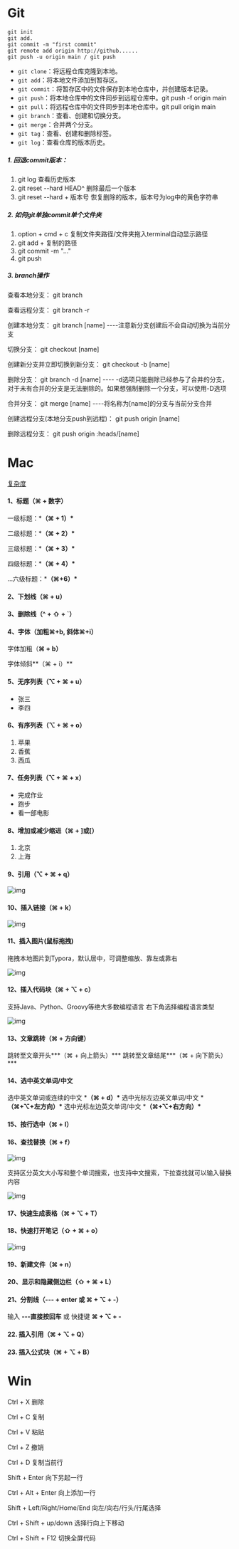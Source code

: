 # Git

```
git init 
git add.
git commit -m "first commit"
git remote add origin http://github......
git push -u origin main / git push
```

- `git clone`：将远程仓库克隆到本地。
- `git add`：将本地文件添加到暂存区。
- `git commit`：将暂存区中的文件保存到本地仓库中，并创建版本记录。
- `git push`：将本地仓库中的文件同步到远程仓库中。git push -f origin main
- `git pull`：将远程仓库中的文件同步到本地仓库中。git pull origin main
- `git branch`：查看、创建和切换分支。
- `git merge`：合并两个分支。
- `git tag`：查看、创建和删除标签。
- `git log`：查看仓库的版本历史。

##### 1. 回退commit版本：

1. git log 查看历史版本
2. git reset --hard HEAD^ 删除最后一个版本
3. git reset --hard + 版本号  恢复删除的版本，版本号为log中的黄色字符串

##### 2. 如何git单独commit单个文件夹

1. option + cmd + c 复制文件夹路径/文件夹拖入terminal自动显示路径
2. git add + 复制的路径
3. git commit -m "..."
4. git push

##### 3. branch操作

查看本地分支： git branch

查看远程分支： git branch -r

创建本地分支： git branch [name] ----注意新分支创建后不会自动切换为当前分支

切换分支： git checkout [name]

创建新分支并立即切换到新分支： git checkout -b [name]

删除分支： git branch -d [name] ---- -d选项只能删除已经参与了合并的分支，对于未有合并的分支是无法删除的。如果想强制删除一个分支，可以使用-D选项

合并分支： git merge [name] ----将名称为[name]的分支与当前分支合并

创建远程分支(本地分支push到远程)： git push origin [name]

删除远程分支： git push origin :heads/[name]

# Mac



[复杂度](https://github.com/underdog1118/leetcode-record/blob/main/notes/Time%20and%20Space%20comlexity.md)



#### **1、标题（⌘ + 数字）**

一级标题：***（⌘ + 1）\***

二级标题：***（⌘ + 2）\***

三级标题：***（⌘ + 3）\***

四级标题：***（⌘ + 4）\***

...六级标题：***（⌘+6）\***

#### **2、下划线（⌘ + u）**

#### **3、删除线（^ + ⇧ + `）**

#### **4、字体（加粗⌘+b, 斜体⌘+i）**

字体加粗（**⌘ + b）**

字体倾斜**（⌘ + i）**

#### **5、无序列表（⌥ + ⌘ + u）**

- 张三
- 李四

#### **6、有序列表（⌥ + ⌘ + o）**

1. 苹果
2. 香蕉
3. 西瓜

#### **7、任务列表（⌥ + ⌘ + x）**

- 完成作业
- 跑步
- 看一部电影

#### **8、增加或减少缩进（⌘ + ]或[）**

1. 北京
2. 上海

#### **9、引用（⌥ + ⌘ + q）**

![img](images/v2-e296b2acd10a49979150495f9423cbe0_1440w-20221009163355013.png)

#### **10、插入链接（⌘ + k）**

![img](images/v2-3ca9a453d939fc3e1b865ef79e6fd46b_1440w-20221009163355038.png)

#### **11、插入图片(鼠标拖拽)**

拖拽本地图片到Typora，默认居中，可调整缩放、靠左或靠右

![img](images/v2-b91a3be5383a90a8f5fed200329487af_1440w.png)

#### **12、插入代码块（⌘ + ⌥ + c）**

支持Java、Python、Groovy等绝大多数编程语言
右下角选择编程语言类型

![img](images/v2-f7c40d8c55923efa43e6d853b923711e_1440w.jpeg)

#### **13、文章跳转（⌘ + 方向键**）

跳转至文章开头***（⌘ + 向上箭头）\***
跳转至文章结尾***（⌘ + 向下箭头）\***

#### **14、选中英文单词/中文**

选中英文单词或连续的中文 ***（⌘ + d）\***
选中光标左边英文单词/中文 ***（⌘+⌥+左方向）\***
选中光标左边英文单词/中文 ***（⌘+⌥+右方向）\***

#### **15、按行选中（⌘ + l）**

#### **16、查找替换（⌘ + f）**

![img](images/v2-aab4824744ee9be33064b2569ad76c69_1440w.png)

支持区分英文大小写和整个单词搜索，也支持中文搜索，下拉查找就可以输入替换内容

![img](images/v2-1708ab9441f61689b8159ed652e7944b_1440w.png)

#### **17、快速生成表格（⌘ + ⌥ + T）**

#### **18、快速打开笔记（⇧ + ⌘ + o）**

![img](images/v2-fbcc56a045a6778660949a264f0a4102_1440w.jpeg)

#### **19、新建文件（⌘ + n）**

#### **20、显示和隐藏侧边栏（⇧ + ⌘ + L）**

#### **21、分割线（--- + enter 或 ⌘ + ⌥ + -）**

输入 **---直接按回车** 或 快捷键 **⌘ + ⌥ + -**

#### 22. **插入引用（⌘ + ⌥ + Q）**

#### 23. **插入公式块（⌘ + ⌥ + B）**





# Win

Ctrl + X	删除

Ctrl + C	复制

Ctrl + V	粘贴

Ctrl + Z	撤销

Ctrl + D	复制当前行

Shift + Enter	向下另起一行

Ctrl + Alt + Enter	向上添加一行

Shift + Left/Right/Home/End	向左/向右/行头/行尾选择

Ctrl + Shift + up/down	选择行向上下移动

Ctrl + Shift + F12	切换全屏代码





